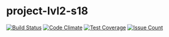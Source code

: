 # project-lvl2-s18

[![Build Status](https://travis-ci.org/LehaIvanov/project-lvl2-s18.svg?branch=master)](https://travis-ci.org/LehaIvanov/project-lvl2-s18)
[![Code Climate](https://codeclimate.com/github/LehaIvanov/project-lvl2-s18/badges/gpa.svg)](https://codeclimate.com/github/LehaIvanov/project-lvl2-s18)
[![Test Coverage](https://codeclimate.com/github/LehaIvanov/project-lvl2-s18/badges/coverage.svg)](https://codeclimate.com/github/LehaIvanov/project-lvl2-s18/coverage)
[![Issue Count](https://codeclimate.com/github/LehaIvanov/project-lvl2-s18/badges/issue_count.svg)](https://codeclimate.com/github/LehaIvanov/project-lvl2-s18)
